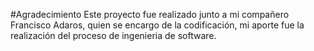 #Agradecimiento
Este proyecto fue realizado junto a mi compañero Francisco Adaros, quien se encargo de la codificación, mi aporte fue la realización del proceso de ingenieria de software.
